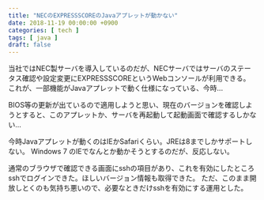 ```yaml
---
title: "NECのEXPRESSSCOREのJavaアプレットが動かない"
date: 2018-11-19 00:00:00 +0900
categories: [ tech ]
tags: [ java ]
draft: false
---
```


当社ではNEC製サーバを導入しているのだが、NECサーバではサーバのステータス確認や設定変更にEXPRESSSCOREというWebコンソールが利用できる。
これが、一部機能がJavaアプレットで動く仕様になっている、今時...

BIOS等の更新が出ているので適用しようと思い、現在のバージョンを確認しようとすると、このアプレットか、サーバを再起動して起動画面で確認するしかない...

今時Javaアプレットが動くのはIEかSafariくらい。JREは8までしかサポートしない。
Windows 7 のIEでなんとか動かそうとするのだが、反応しない。

通常のブラウザで確認できる画面にsshの項目があり、これを有効にしたところsshでログインできた。ほしいバージョン情報も取得できた。
ただ、このまま開放しとくのも気持ち悪いので、必要なときだけsshを有効にする運用とした。
